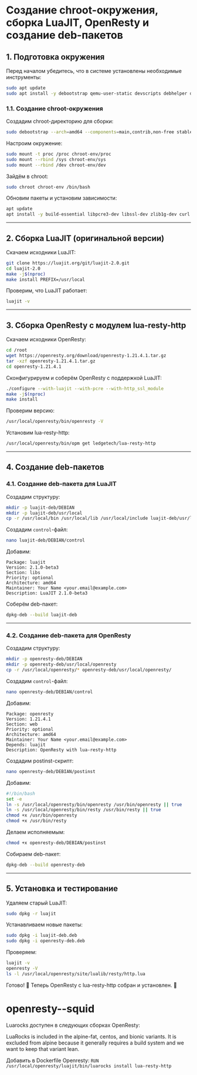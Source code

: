 # Создание chroot-окружения, сборка LuaJIT, OpenResty и создание deb-пакетов

## **1. Подготовка окружения**
Перед началом убедитесь, что в системе установлены необходимые инструменты:
```bash
sudo apt update
sudo apt install -y debootstrap qemu-user-static devscripts debhelper dh-make fakeroot build-essential
```

### **1.1. Создание chroot-окружения**
Создадим chroot-директорию для сборки:
```bash
sudo debootstrap --arch=amd64 --components=main,contrib,non-free stable chroot-env http://deb.debian.org/debian/
```
Настроим окружение:
```bash
sudo mount -t proc /proc chroot-env/proc
sudo mount --rbind /sys chroot-env/sys
sudo mount --rbind /dev chroot-env/dev
```
Зайдём в chroot:
```bash
sudo chroot chroot-env /bin/bash
```
Обновим пакеты и установим зависимости:
```bash
apt update
apt install -y build-essential libpcre3-dev libssl-dev zlib1g-dev curl git
```

---

## **2. Сборка LuaJIT (оригинальной версии)**
Скачаем исходники LuaJIT:
```bash
git clone https://luajit.org/git/luajit-2.0.git
cd luajit-2.0
make -j$(nproc)
make install PREFIX=/usr/local
```
Проверим, что LuaJIT работает:
```bash
luajit -v
```

---

## **3. Сборка OpenResty с модулем lua-resty-http**
Скачаем исходники OpenResty:
```bash
cd /root
wget https://openresty.org/download/openresty-1.21.4.1.tar.gz
tar -xzf openresty-1.21.4.1.tar.gz
cd openresty-1.21.4.1
```
Сконфигурируем и соберём OpenResty с поддержкой LuaJIT:
```bash
./configure --with-luajit --with-pcre --with-http_ssl_module
make -j$(nproc)
make install
```
Проверим версию:
```bash
/usr/local/openresty/bin/openresty -V
```
Установим lua-resty-http:
```bash
/usr/local/openresty/bin/opm get ledgetech/lua-resty-http
```

---

## **4. Создание deb-пакетов**

### **4.1. Создание deb-пакета для LuaJIT**
Создадим структуру:
```bash
mkdir -p luajit-deb/DEBIAN
mkdir -p luajit-deb/usr/local
cp -r /usr/local/bin /usr/local/lib /usr/local/include luajit-deb/usr/local/
```
Создадим `control`-файл:
```bash
nano luajit-deb/DEBIAN/control
```
Добавим:
```
Package: luajit
Version: 2.1.0-beta3
Section: libs
Priority: optional
Architecture: amd64
Maintainer: Your Name <your.email@example.com>
Description: LuaJIT 2.1.0-beta3
```
Соберём deb-пакет:
```bash
dpkg-deb --build luajit-deb
```

---

### **4.2. Создание deb-пакета для OpenResty**
Создадим структуру:
```bash
mkdir -p openresty-deb/DEBIAN
mkdir -p openresty-deb/usr/local/openresty
cp -r /usr/local/openresty/* openresty-deb/usr/local/openresty/
```
Создадим `control`-файл:
```bash
nano openresty-deb/DEBIAN/control
```
Добавим:
```
Package: openresty
Version: 1.21.4.1
Section: web
Priority: optional
Architecture: amd64
Maintainer: Your Name <your.email@example.com>
Depends: luajit
Description: OpenResty with lua-resty-http
```
Создадим postinst-скрипт:
```bash
nano openresty-deb/DEBIAN/postinst
```
Добавим:
```bash
#!/bin/bash
set -e
ln -s /usr/local/openresty/bin/openresty /usr/bin/openresty || true
ln -s /usr/local/openresty/bin/resty /usr/bin/resty || true
chmod +x /usr/bin/openresty
chmod +x /usr/bin/resty
```
Делаем исполняемым:
```bash
chmod +x openresty-deb/DEBIAN/postinst
```
Собираем deb-пакет:
```bash
dpkg-deb --build openresty-deb
```

---

## **5. Установка и тестирование**
Удаляем старый LuaJIT:
```bash
sudo dpkg -r luajit
```
Устанавливаем новые пакеты:
```bash
sudo dpkg -i luajit-deb.deb
sudo dpkg -i openresty-deb.deb
```
Проверяем:
```bash
luajit -v
openresty -V
ls -l /usr/local/openresty/site/lualib/resty/http.lua
```

Готово! 🎉 Теперь OpenResty с lua-resty-http собран и установлен. 🚀



# openresty--squid

Luarocks доступен в следующих сборках OpenResty:

LuaRocks is included in the alpine-fat, centos, and bionic variants. It is excluded from alpine because it generally requires a build system and we want to keep that variant lean.

Добавить в Dockerfile Openresty:
`RUN /usr/local/openresty/luajit/bin/luarocks install lua-resty-http`

